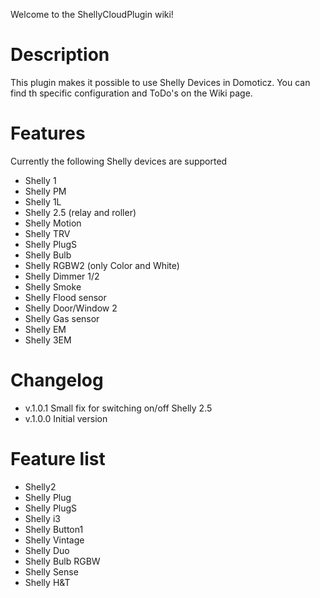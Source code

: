 Welcome to the ShellyCloudPlugin wiki!

# Description
This plugin makes it possible to use Shelly Devices in Domoticz.
You can find th specific configuration and ToDo's on the Wiki page.

# Features
Currently the following Shelly devices are supported
* Shelly 1
* Shelly PM
* Shelly 1L
* Shelly 2.5 (relay and roller)
* Shelly Motion
* Shelly TRV
* Shelly PlugS
* Shelly Bulb
* Shelly RGBW2 (only Color and White)
* Shelly Dimmer 1/2
* Shelly Smoke
* Shelly Flood sensor
* Shelly Door/Window 2
* Shelly Gas sensor
* Shelly EM
* Shelly 3EM

# Changelog
* v.1.0.1 Small fix for switching on/off Shelly 2.5
* v.1.0.0 Initial version

# Feature list
* Shelly2
* Shelly Plug
* Shelly PlugS
* Shelly i3
* Shelly Button1
* Shelly Vintage
* Shelly Duo
* Shelly Bulb RGBW
* Shelly Sense
* Shelly H&T
